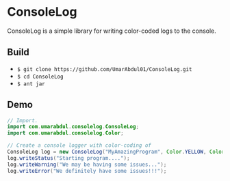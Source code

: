 # ConsoleLog

ConsoleLog is a simple library for writing color-coded logs to the console.

## Build

- `$ git clone https://github.com/UmarAbdul01/ConsoleLog.git`
- `$ cd ConsoleLog`
- `$ ant jar`

## Demo

```java
// Import.
import com.umarabdul.consolelog.ConsoleLog;
import com.umarabdul.consolelog.Color;

// Create a console logger with color-coding of
ConsoleLog log = new ConsoleLog("MyAmazingProgram", Color.YELLOW, Color.RED);
log.writeStatus("Starting program....");
log.writeWarning("We may be having some issues...");
log.writeError("We definitely have some issues!!!");
```
